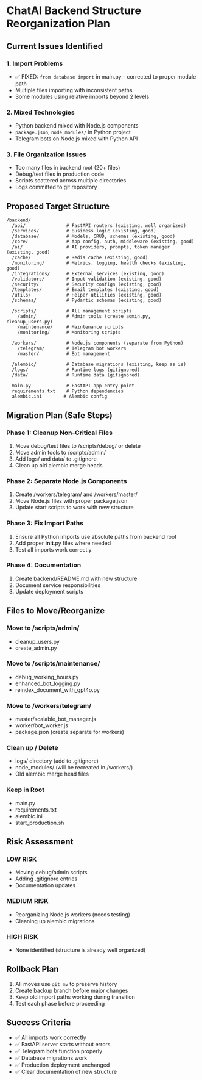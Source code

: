 # ChatAI Backend Structure Reorganization Plan

## Current Issues Identified

### 1. **Import Problems**
- ✅ FIXED: `from database import` in main.py - corrected to proper module path
- Multiple files importing with inconsistent paths
- Some modules using relative imports beyond 2 levels

### 2. **Mixed Technologies**
- Python backend mixed with Node.js components
- `package.json`, `node_modules/` in Python project
- Telegram bots on Node.js mixed with Python API

### 3. **File Organization Issues**
- Too many files in backend root (20+ files)
- Debug/test files in production code
- Scripts scattered across multiple directories
- Logs committed to git repository

## Proposed Target Structure

```
/backend/
  /api/               # FastAPI routers (existing, well organized)
  /services/          # Business logic (existing, good)
  /database/          # Models, CRUD, schemas (existing, good)
  /core/              # App config, auth, middleware (existing, good)
  /ai/                # AI providers, prompts, token manager (existing, good)
  /cache/             # Redis cache (existing, good)
  /monitoring/        # Metrics, logging, health checks (existing, good)
  /integrations/      # External services (existing, good)
  /validators/        # Input validation (existing, good)
  /security/          # Security configs (existing, good)
  /templates/         # Email templates (existing, good)
  /utils/             # Helper utilities (existing, good)
  /schemas/           # Pydantic schemas (existing, good)
  
  /scripts/           # All management scripts
    /admin/           # Admin tools (create_admin.py, cleanup_users.py)
    /maintenance/     # Maintenance scripts
    /monitoring/      # Monitoring scripts
    
  /workers/           # Node.js components (separate from Python)
    /telegram/        # Telegram bot workers
    /master/          # Bot management
    
  /alembic/           # Database migrations (existing, keep as is)
  /logs/              # Runtime logs (gitignored)
  /data/              # Runtime data (gitignored)
  
  main.py             # FastAPI app entry point
  requirements.txt    # Python dependencies
  alembic.ini        # Alembic config
```

## Migration Plan (Safe Steps)

### Phase 1: Cleanup Non-Critical Files
1. Move debug/test files to /scripts/debug/ or delete
2. Move admin tools to /scripts/admin/
3. Add logs/ and data/ to .gitignore
4. Clean up old alembic merge heads

### Phase 2: Separate Node.js Components
1. Create /workers/telegram/ and /workers/master/
2. Move Node.js files with proper package.json
3. Update start scripts to work with new structure

### Phase 3: Fix Import Paths
1. Ensure all Python imports use absolute paths from backend root
2. Add proper __init__.py files where needed
3. Test all imports work correctly

### Phase 4: Documentation
1. Create backend/README.md with new structure
2. Document service responsibilities
3. Update deployment scripts

## Files to Move/Reorganize

### Move to /scripts/admin/
- cleanup_users.py
- create_admin.py

### Move to /scripts/maintenance/
- debug_working_hours.py
- enhanced_bot_logging.py
- reindex_document_with_gpt4o.py

### Move to /workers/telegram/
- master/scalable_bot_manager.js
- worker/bot_worker.js
- package.json (create separate for workers)

### Clean up / Delete
- logs/ directory (add to .gitignore)
- node_modules/ (will be recreated in /workers/)
- Old alembic merge head files

### Keep in Root
- main.py
- requirements.txt
- alembic.ini
- start_production.sh

## Risk Assessment

### LOW RISK
- Moving debug/admin scripts
- Adding .gitignore entries
- Documentation updates

### MEDIUM RISK  
- Reorganizing Node.js workers (needs testing)
- Cleaning up alembic migrations

### HIGH RISK
- None identified (structure is already well organized)

## Rollback Plan

1. All moves use `git mv` to preserve history
2. Create backup branch before major changes
3. Keep old import paths working during transition
4. Test each phase before proceeding

## Success Criteria

- ✅ All imports work correctly
- ✅ FastAPI server starts without errors
- ✅ Telegram bots function properly
- ✅ Database migrations work
- ✅ Production deployment unchanged
- ✅ Clear documentation of new structure